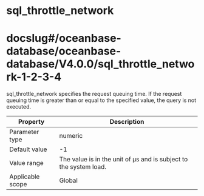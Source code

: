 sql_throttle_network
=========================================
# docslug#/oceanbase-database/oceanbase-database/V4.0.0/sql_throttle_network-1-2-3-4
sql_throttle_network specifies the request queuing time. If the request queuing time is greater than or equal to the specified value, the query is not executed.


| **Property** | **Description** |
|--------|---------------|
| Parameter type | numeric |
| Default value | -1 |
| Value range | The value is in the unit of μs and is subject to the system load. |
| Applicable scope | Global |


